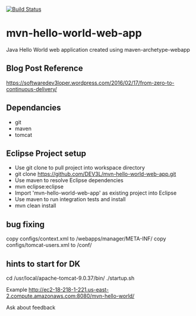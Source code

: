 [![Build Status](https://travis-ci.org/DEV3L/mvn-hello-world-web-app.png)](https://travis-ci.org/DEV3L/mvn-hello-world-web-app)

# mvn-hello-world-web-app
Java Hello World web application created using maven-archetype-webapp

## Blog Post Reference
https://softwaredev3loper.wordpress.com/2016/02/17/from-zero-to-continuous-delivery/

## Dependancies
* git
* maven
* tomcat

## Eclipse Project setup
* Use git clone to pull project into workspace directory
 * git clone https://github.com/DEV3L/mvn-hello-world-web-app.git
* Use maven to resolve Eclipse dependencies
 * mvn eclipse:eclipse
* Import 'mvn-hello-world-web-app' as existing project into Eclipse 
* Use maven to run integration tests and install
 * mvn clean install

## bug fixing
copy configs/context.xml to <TOMCAT>/webapps/manager/META-INF/
copy configs/tomcat-users.xml to <TOMCAT>/conf/ 

## hints to start for DK
cd /usr/local/apache-tomcat-9.0.37/bin/
./startup.sh

Example http://ec2-18-218-1-221.us-east-2.compute.amazonaws.com:8080/mvn-hello-world/

Ask about feedback